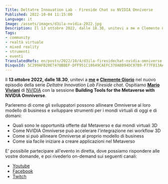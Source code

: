 ```yaml
---
Title: Deltatre Innovation Lab - Fireside Chat su NVIDIA Omniverse
Published: 2022-10-04 11:15:00
Language: it
Image: /assets/images/d3ila-nvidia-2022.jpg
Description: Il 13 ottobre 2022, dalle 18.30, unitevi a me e Clemente Giorio nel nuovo episodio della serie Deltatre Innovation Lab Fireside chat. Ospitiamo Mario Viviani di NVIDIA con la sessione Building Tools for the Metaverse with NVIDIA Omniverse.
Tags:
- community
- realtà virtuale
- mixed reality
- strumenti
- eventi
TranslatedRefs: en/posts/2022/10/4/d3ila-firesidechat-nvidia-omniverse.md
DisqusId: 5C299AFB20E7478BBEF-DFF951C18649CAEFC378ABB94DC97B9-F77FB13AA444
---
```

Il **13 ottobre 2022, dalle 18.30**, unitevi a **[me](https://www.linkedin.com/in/gianni-rosa-gallina-b206a821/) e [Clemente Giorio](https://www.linkedin.com/in/clemente-giorio-03a61811/)** nel nuovo episodio della serie *Deltatre Innovation Lab Fireside chat*. Ospitiamo **<a href="https://www.linkedin.com/in/marioviviani/" target="_blank">Mario Viviani</a>** di <a href="https://www.nvidia.com/" target="_blank">NVIDIA</a> con la sessione **Building Tools for the Metaverse with NVIDIA Omniverse**.

Parleremo di come gli sviluppatori possono allineare Omniverse al loro modello di business e sviluppare strumenti per i mondi virtuali di oggi e di domani:

- Quali sono le opportunit&agrave; offerte dal Metaverso e dai mondi virtuali 3D
- Come NVIDIA Omniverse pu&ograve; accelerare l'integrazione nei workflow 3D
- Come si pu&ograve; allineare Omniverse al proprio modello di business
- Come sia facile iniziare a creare applicazioni nel Metaverso

E' possibile partecipare all'evento in diretta, dove possiamo rispondere alle vostre domande, e poi rivederlo on-demand sui seguenti canali:

- [Youtube](https://youtu.be/YuzRLzxN89A)
- [Facebook](https://www.facebook.com/events/659231375464119)
- [Twitch](https://www.twitch.tv/DILA_social)
